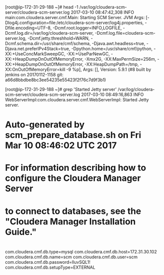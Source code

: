 [root@ip-172-31-29-188 ~]# head -1 /var/log/cloudera-scm-server/cloudera-scm-server.log
2017-03-10 08:47:42,308 INFO main:com.cloudera.server.cmf.Main: Starting SCM Server. JVM Args: [-Dlog4j.configuration=file:/etc/cloudera-scm-server/log4j.properties, -Dfile.encoding=UTF-8, -Dcmf.root.logger=INFO,LOGFILE, -Dcmf.log.dir=/var/log/cloudera-scm-server, -Dcmf.log.file=cloudera-scm-server.log, -Dcmf.jetty.threshhold=WARN, -Dcmf.schema.dir=/usr/share/cmf/schema, -Djava.awt.headless=true, -Djava.net.preferIPv4Stack=true, -Dpython.home=/usr/share/cmf/python, -XX:+UseConcMarkSweepGC, -XX:+UseParNewGC, -XX:+HeapDumpOnOutOfMemoryError, -Xmx2G, -XX:MaxPermSize=256m, -XX:+HeapDumpOnOutOfMemoryError, -XX:HeapDumpPath=/tmp, -XX:OnOutOfMemoryError=kill -9 %p], Args: [], Version: 5.9.1 (#8 built by jenkins on 20170112-1158 git: a66d8bbdbe8bc3ee54235e55423f2f76c7d9f3b1)


[root@ip-172-31-29-188 ~]# grep 'Started Jetty server' /var/log/cloudera-scm-server/cloudera-scm-server.log
2017-03-10 08:49:16,863 INFO WebServerImpl:com.cloudera.server.cmf.WebServerImpl: Started Jetty server.



# Auto-generated by scm_prepare_database.sh on Fri Mar 10 08:46:02 UTC 2017
#
# For information describing how to configure the Cloudera Manager Server
# to connect to databases, see the "Cloudera Manager Installation Guide."
#
com.cloudera.cmf.db.type=mysql
com.cloudera.cmf.db.host=172.31.30.102
com.cloudera.cmf.db.name=scm
com.cloudera.cmf.db.user=scm
com.cloudera.cmf.db.password=IluvSQL1!
com.cloudera.cmf.db.setupType=EXTERNAL
